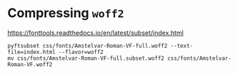 # Compressing `woff2`

https://fonttools.readthedocs.io/en/latest/subset/index.html

```shell
pyftsubset css/fonts/Amstelvar-Roman-VF-full.woff2 --text-file=index.html --flavor=woff2
mv css/fonts/Amstelvar-Roman-VF-full.subset.woff2 css/fonts/Amstelvar-Roman-VF.woff2
```
